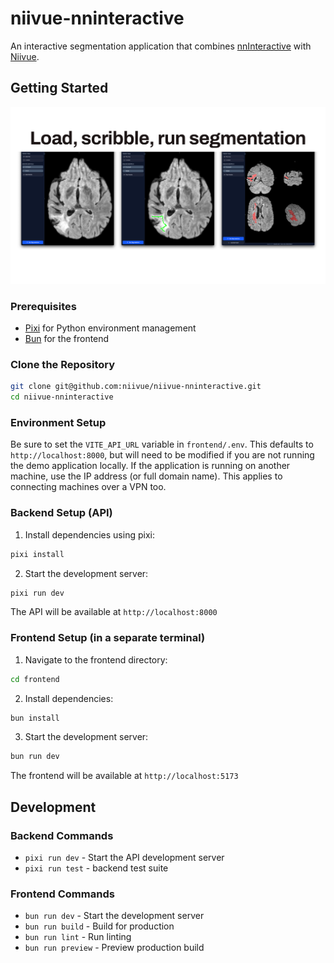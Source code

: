 # niivue-nninteractive

An interactive segmentation application that combines [nnInteractive](https://github.com/MIC-DKFZ/nnInteractive) with [Niivue](https://niivue.com/).

## Getting Started

![niivue nninteractive](./niivue-nninteractive.png)

### Prerequisites

- [Pixi](https://pixi.sh/) for Python environment management
- [Bun](https://bun.com/docs/installation) for the frontend

### Clone the Repository

```bash
git clone git@github.com:niivue/niivue-nninteractive.git
cd niivue-nninteractive
```

### Environment Setup

Be sure to set the `VITE_API_URL` variable in `frontend/.env`. This defaults to `http://localhost:8000`, but will need to be modified if you are not running the demo application locally. If the application is running on another machine, use the IP address (or full domain name). This applies to connecting machines over a VPN too.

### Backend Setup (API)

1. Install dependencies using pixi:

```bash
pixi install
```

2. Start the development server:

```bash
pixi run dev
```

The API will be available at `http://localhost:8000`

### Frontend Setup (in a separate terminal)

1. Navigate to the frontend directory:

```bash
cd frontend
```

2. Install dependencies:

```bash
bun install
```

3. Start the development server:

```bash
bun run dev
```

The frontend will be available at `http://localhost:5173`

## Development

### Backend Commands

- `pixi run dev` - Start the API development server
- `pixi run test` - backend test suite

### Frontend Commands

- `bun run dev` - Start the development server
- `bun run build` - Build for production
- `bun run lint` - Run linting
- `bun run preview` - Preview production build

